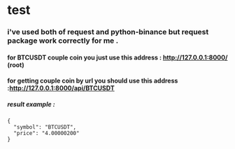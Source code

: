 # test

### i've used both of request and python-binance but  request package work correctly for me .

#### for BTCUSDT couple coin you just use this address : http://127.0.0.1:8000/ (root)
#### for getting couple coin by url you should use this address :http://127.0.0.1:8000/api/BTCUSDT
##### result example :
```
{
  "symbol": "BTCUSDT",
  "price": "4.00000200"
}
```

